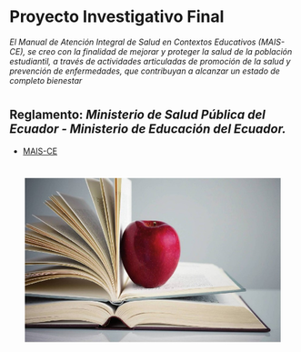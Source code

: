 # **Proyecto Investigativo Final**

*El Manual de Atención Integral de Salud en Contextos
Educativos (MAIS-CE), se creo con la finalidad de mejorar y proteger la salud de la población estudiantil, a través de actividades articuladas de promoción de la salud y prevención de enfermedades, que contribuyan a alcanzar un estado de
completo bienestar* 
#
## Reglamento: *Ministerio de Salud Pública del Ecuador - Ministerio de Educación del Ecuador.*

- [MAIS-CE](Propuesta)  
#

<div style="display: flex; justify-content: center;">
    <img src="Imagenes/Manza..jpg" alt="alt text" width="450"/>
</div> 

